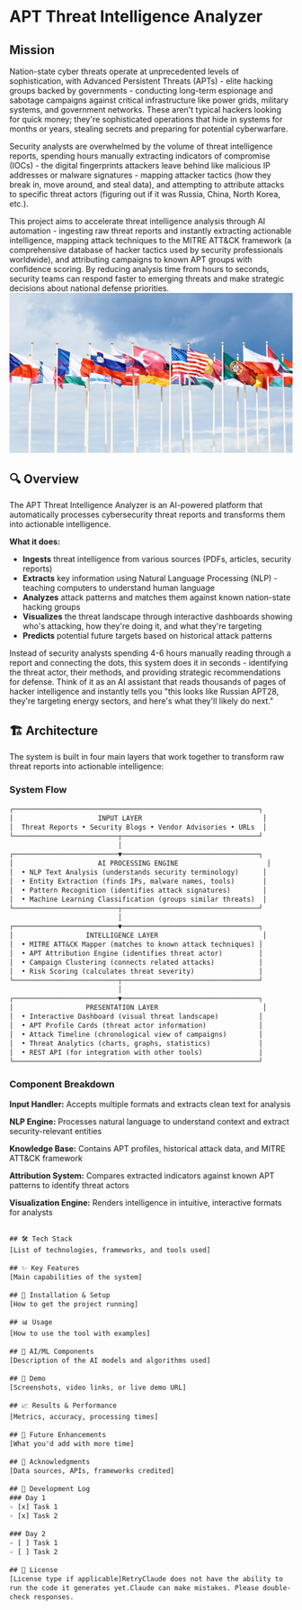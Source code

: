 # APT Threat Intelligence Analyzer

## Mission
Nation-state cyber threats operate at unprecedented levels of sophistication, with Advanced Persistent Threats (APTs) - elite hacking groups backed by governments - conducting long-term espionage and sabotage campaigns against critical infrastructure like power grids, military systems, and government networks. These aren't typical hackers looking for quick money; they're sophisticated operations that hide in systems for months or years, stealing secrets and preparing for potential cyberwarfare.

Security analysts are overwhelmed by the volume of threat intelligence reports, spending hours manually extracting indicators of compromise (IOCs) - the digital fingerprints attackers leave behind like malicious IP addresses or malware signatures - mapping attacker tactics (how they break in, move around, and steal data), and attempting to attribute attacks to specific threat actors (figuring out if it was Russia, China, North Korea, etc.).

This project aims to accelerate threat intelligence analysis through AI automation - ingesting raw threat reports and instantly extracting actionable intelligence, mapping attack techniques to the MITRE ATT&CK framework (a comprehensive database of hacker tactics used by security professionals worldwide), and attributing campaigns to known APT groups with confidence scoring. By reducing analysis time from hours to seconds, security teams can respond faster to emerging threats and make strategic decisions about national defense priorities. 
![alt text](image.png)

## 🔍 Overview

The APT Threat Intelligence Analyzer is an AI-powered platform that automatically processes cybersecurity threat reports and transforms them into actionable intelligence. 

**What it does:**
- **Ingests** threat intelligence from various sources (PDFs, articles, security reports)
- **Extracts** key information using Natural Language Processing (NLP) - teaching computers to understand human language
- **Analyzes** attack patterns and matches them against known nation-state hacking groups
- **Visualizes** the threat landscape through interactive dashboards showing who's attacking, how they're doing it, and what they're targeting
- **Predicts** potential future targets based on historical attack patterns

Instead of security analysts spending 4-6 hours manually reading through a report and connecting the dots, this system does it in seconds - identifying the threat actor, their methods, and providing strategic recommendations for defense. Think of it as an AI assistant that reads thousands of pages of hacker intelligence and instantly tells you "this looks like Russian APT28, they're targeting energy sectors, and here's what they'll likely do next."


## 🏗️ Architecture

The system is built in four main layers that work together to transform raw threat reports into actionable intelligence:

### System Flow

```
┌─────────────────────────────────────────────────────────────┐
│                     INPUT LAYER                              │
│  Threat Reports • Security Blogs • Vendor Advisories • URLs  │
└──────────────────────────┬──────────────────────────────────┘
                           │
┌──────────────────────────▼──────────────────────────────────┐
│                     AI PROCESSING ENGINE                      │
│  • NLP Text Analysis (understands security terminology)      │
│  • Entity Extraction (finds IPs, malware names, tools)       │
│  • Pattern Recognition (identifies attack signatures)        │
│  • Machine Learning Classification (groups similar threats)  │
└──────────────────────────┬──────────────────────────────────┘
                           │
┌──────────────────────────▼──────────────────────────────────┐
│                  INTELLIGENCE LAYER                          │
│  • MITRE ATT&CK Mapper (matches to known attack techniques) │
│  • APT Attribution Engine (identifies threat actor)         │
│  • Campaign Clustering (connects related attacks)           │
│  • Risk Scoring (calculates threat severity)                │
└──────────────────────────┬──────────────────────────────────┘
                           │
┌──────────────────────────▼──────────────────────────────────┐
│                  PRESENTATION LAYER                          │
│  • Interactive Dashboard (visual threat landscape)          │
│  • APT Profile Cards (threat actor information)             │
│  • Attack Timeline (chronological view of campaigns)        │
│  • Threat Analytics (charts, graphs, statistics)            │
│  • REST API (for integration with other tools)              │
└─────────────────────────────────────────────────────────────┘
```

### Component Breakdown

**Input Handler:** Accepts multiple formats and extracts clean text for analysis

**NLP Engine:** Processes natural language to understand context and extract security-relevant entities

**Knowledge Base:** Contains APT profiles, historical attack data, and MITRE ATT&CK framework

**Attribution System:** Compares extracted indicators against known APT patterns to identify threat actors

**Visualization Engine:** Renders intelligence in intuitive, interactive formats for analysts
```

## 🛠️ Tech Stack
[List of technologies, frameworks, and tools used]

## ✨ Key Features
[Main capabilities of the system]

## 🚀 Installation & Setup
[How to get the project running]

## 📊 Usage
[How to use the tool with examples]

## 🧠 AI/ML Components
[Description of the AI models and algorithms used]

## 🎨 Demo
[Screenshots, video links, or live demo URL]

## 📈 Results & Performance
[Metrics, accuracy, processing times]

## 🔮 Future Enhancements
[What you'd add with more time]

## 🙏 Acknowledgments
[Data sources, APIs, frameworks credited]

## 📝 Development Log
### Day 1
- [x] Task 1
- [x] Task 2

### Day 2
- [ ] Task 1
- [ ] Task 2

## 📄 License
[License type if applicable]RetryClaude does not have the ability to run the code it generates yet.Claude can make mistakes. Please double-check responses.